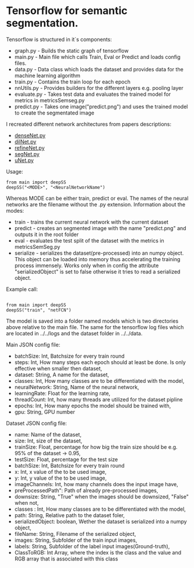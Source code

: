 # Tensorflow for semantic segmentation. 

Tensorflow is structured in it`s components:

* graph.py - Builds the static graph of tensorflow
* main.py - Main file which calls Train, Eval or Predict and loads config files.
* data.py - Data class which loads the dataset and provides data for the machine learning algorithm
* train.py - Contains the train loop for each epoch
* nnUtils.py - Provides builders for the different layers e.g. pooling layer
* evaluate.py - Takes test data and evaluates the trained model for metrics in metricsSemseg.py
* predict.py - Takes one image("predict.png") and uses the trained model to create the segmentated  image

I recreated different network architectures from papers descriptions:

* [denseNet.py](https://arxiv.org/pdf/1611.09326.pdf)
* [dilNet.py](https://arxiv.org/pdf/1511.07122.pdf)
* [refineNet.py](http://openaccess.thecvf.com/content_cvpr_2017/papers/Lin_RefineNet_Multi-Path_Refinement_CVPR_2017_paper.pdf)
* [segNet.py](https://ieeexplore.ieee.org/stamp/stamp.jsp?tp=&arnumber=7803544)
* [uNet.py](https://arxiv.org/pdf/1505.04597.pdf)

Usage:

```
from main import deepSS
deepSS("<MODE>", "<NeuralNetworkName")

```

Whereas MODE can be either train, predict or eval. The names of the neural networks are the filename without the .py extension. Information about the modes:
* train - trains the current neural network with the current dataset
* predict - creates an segmented image with the name "predict.png" and outputs it in the root folder
* eval - evaluates the test split of the dataset with the metrics in metricsSemSeg.py
* serialize - serializes the dataset(pre-processed) into an numpy object. This object can be loaded into memory thus accelerating the training process immensely. Works only when in config the attribute "serializedObject" is set to false otherwise it tries to read a serialized object.

Example call:

```

from main import deepSS
deepSS("train", "netFCN")

```

The model is saved into a folder named models which is two directories above relative to the main file. The same for the tensorflow log files which are located in ../../logs and the dataset folder in ../../data.

Main JSON config file:

* batchSize: Int, Batchsize for every train round
* steps: Int, How many steps each epoch should at least be done. Is only effective when smaller then dataset,
* dataset: String, A name for the dataset,
* classes: Int, How many classes are to be differentiated with the model,
* neuralNetwork: String, Name of the neural network,
* learningRate: Float for the learning rate,
* threadCount: Int, how many threads are utilized for the dataset pipline
* epochs: Int, How many epochs the model should be trained with,
* gpu: String, GPU number

Dataset JSON config file:

* name: Name of the dataset,
* size: Int, size of the dataset,
* trainSize: Float, percentage for how big the train size should be e.g. 95% of the dataset -> 0.95,
* testSize: Float, percentage for the test size
* batchSize: Int, Batchsize for every train round
* x: Int, x value of the to be used image,
* y: Int, y value of the to be used image,
* imageChannels: Int, how many channels does the input image have,
* preProcessedPath": Path of already pre-processed images,
* downsize: String, "True" when the images should be downsized, "False" when not,
* classes : Int, How many classes are to be differentiated with the model,
* path: String, Relative path to the dataset foler,
* serializedObject: boolean, Wether the dataset is serialized into a numpy object,
* fileName: String, Filename of the serialized object,
* images: String, Subfolder of the train input images,
* labels: String, Subfolder of the label input images(Ground-truth),
* ClassToRGB: Int Array, where the index is the class and the value and RGB array that is associated with this class
 